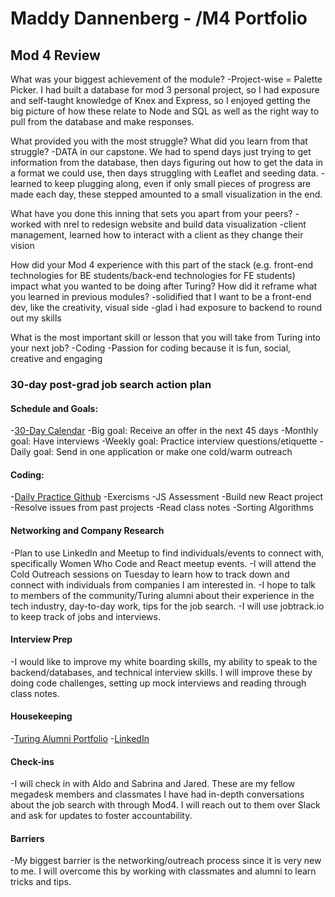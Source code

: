 # Maddy Dannenberg - /M4 Portfolio

## Mod 4 Review

What was your biggest achievement of the module?
-Project-wise = Palette Picker. I had built a database for mod 3 personal project, so I had exposure and self-taught knowledge of Knex and Express, so I enjoyed getting the big picture of how these relate to Node and SQL as well as the right way to pull from the database and make responses.

What provided you with the most struggle? What did you learn from that struggle?
-DATA in our capstone. We had to spend days just trying to get information from the database, then days figuring out how to get the data in a format we could use, then days struggling with Leaflet and seeding data.
-learned to keep plugging along, even if only small pieces of progress are made each day, these stepped amounted to a small visualization in the end.

What have you done this inning that sets you apart from your peers?
-worked with nrel to redesign website and build data visualization
-client management, learned how to interact with a client as they change their vision

How did your Mod 4 experience with this part of the stack (e.g. front-end technologies for BE students/back-end technologies for FE students) impact what you wanted to be doing after Turing? How did it reframe what you learned in previous modules?
-solidified that I want to be a front-end dev, like the creativity, visual side
-glad i had exposure to backend to round out my skills 

What is the most important skill or lesson that you will take from Turing into your next job?
-Coding
-Passion for coding because it is fun, social, creative and engaging

### 30-day post-grad job search action plan

#### Schedule and Goals: 
-[30-Day Calendar](https://calendar.google.com/calendar?cid=MnI4cmVra3RtaDhkdm51ZnNjaWlhYzB1NWtAZ3JvdXAuY2FsZW5kYXIuZ29vZ2xlLmNvbQ)
-Big goal: Receive an offer in the next 45 days
-Monthly goal: Have interviews
-Weekly goal: Practice interview questions/etiquette
-Daily goal: Send in one application or make one cold/warm outreach

#### Coding: 
-[Daily Practice Github](https://github.com/mmdberg/daily-practice)
-Exercisms
-JS Assessment
-Build new React project
-Resolve issues from past projects
-Read class notes
-Sorting Algorithms


#### Networking and Company Research 
-Plan to use LinkedIn and Meetup to find individuals/events to connect with, specifically Women Who Code and React meetup events. 
-I will attend the Cold Outreach sessions on Tuesday to learn how to track down and connect with individuals from companies I am interested in.
-I hope to talk to members of the community/Turing alumni about their experience in the tech industry, day-to-day work, tips for the job search.
-I will use jobtrack.io to keep track of jobs and interviews.

#### Interview Prep
-I would like to improve my white boarding skills, my ability to speak to the backend/databases, and technical interview skills. I will improve these by doing code challenges, setting up mock interviews and reading through class notes.

#### Housekeeping
-[Turing Alumni Portfolio](https://www.turing.io/alumni/maddy-dannenberg)
-[LinkedIn](https://www.linkedin.com/in/mmdberg/)

#### Check-ins
-I will check in with Aldo and Sabrina and Jared. These are my fellow megadesk members and classmates I have had in-depth conversations about the job search with through Mod4. I will reach out to them over Slack and ask for updates to foster accountability.

#### Barriers
-My biggest barrier is the networking/outreach process since it is very new to me. I will overcome this by working with classmates and alumni to learn tricks and tips.

